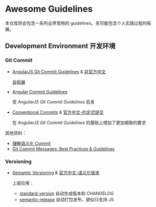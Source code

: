 # Awesome Guidelines 
本仓库将会包含一系列业界常用的 guidelines，另可能包含个人实践过程的拓展。

## Development Environment 开发环境
### Git Commit
- [AngularJS Git Commit Guidelines](https://github.com/angular/angular.js/blob/master/DEVELOPERS.md#commits) & [非官方中文](https://zhuanlan.zhihu.com/p/86535275)
    
    [自拓展](./extension/git-commit.md)
- [Angular Commit Guidelines](https://github.com/angular/angular/blob/main/CONTRIBUTING.md#-commit-message-format)
    
    受 *AngularJS Git Commit Guidelines* 启发
- [Conventional Commits](https://www.conventionalcommits.org) & [官方中文-约定式提交](https://www.conventionalcommits.org/zh-hans/)

    在 *AngularJS Git Commit Guidelines* 的基础上增加了更加细致的要求

其他资料：
- [理解语义化 Commit](https://ssshooter.com/2020-09-30-commit-message/)
- [Git Commit Messages: Best Practices & Guidelines](https://initialcommit.com/blog/git-commit-messages-best-practices)
### Versioning
- [Semantic Versioning](https://semver.org/) & [官方中文-语义化版本](https://semver.org/lang/zh-CN/)
    
    上层应用：
    - [standard-version](https://github.com/conventional-changelog/standard-version) 自动生成版本和 CHANGELOG
    - [semantic-release](https://github.com/semantic-release/semantic-release) 自动打包发布，貌似只支持 JS
